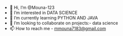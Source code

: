 - 👋 Hi, I’m @Mouna-123
- 👀 I’m interested in DATA SCIENCE
- 🌱 I’m currently learning PYTHON AND JAVA
- 💞️ I’m looking to collaborate on projects:- data science
- 📫 How to reach me - mmouna7183@gmail.com

